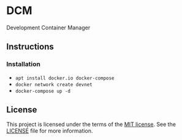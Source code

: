 # DCM

Development Container Manager

## Instructions

### Installation

* `apt install docker.io docker-compose`
* `docker network create devnet`
* `docker-compose up -d`

## License

This project is licensed under the terms of the [MIT license](https://choosealicense.com/licenses/mit/).
See the [LICENSE](LICENSE) file for more information.
